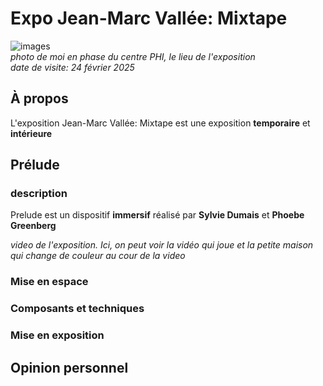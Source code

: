 # Expo Jean-Marc Vallée: Mixtape
![images]()  
*photo de moi en phase du centre PHI, le lieu de l'exposition*  
*date de visite: 24 février 2025*


## À propos
L'exposition Jean-Marc Vallée: Mixtape est une exposition **temporaire** et **intérieure**



## Prélude

### description
Prelude est un dispositif **immersif** réalisé par **Sylvie Dumais** et **Phoebe Greenberg**

*video de l'exposition. Ici, on peut voir la vidéo qui joue et la petite maison qui change de couleur au cour de la video*


### Mise en espace

### Composants et techniques


### Mise en exposition


## Opinion personnel
